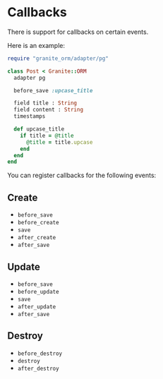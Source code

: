 # Callbacks

There is support for callbacks on certain events.

Here is an example:

```ruby
require "granite_orm/adapter/pg"

class Post < Granite::ORM
  adapter pg

  before_save :upcase_title

  field title : String
  field content : String
  timestamps

  def upcase_title
    if title = @title
      @title = title.upcase
    end
  end
end
```

You can register callbacks for the following events:

## Create

* `before_save`
* `before_create`
* `save`
* `after_create`
* `after_save`

## Update

* `before_save`
* `before_update`
* `save`
* `after_update`
* `after_save`

## Destroy

* `before_destroy`
* `destroy`
* `after_destroy`

